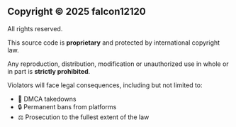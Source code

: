 ## Copyright © 2025 falcon12120

All rights reserved.

This source code is **proprietary** and protected by international copyright law.

Any reproduction, distribution, modification or unauthorized use in whole or in part is **strictly prohibited**.

Violators will face legal consequences, including but not limited to:
- 🚫 DMCA takedowns  
- 🔒 Permanent bans from platforms  
- ⚖️ Prosecution to the fullest extent of the law
